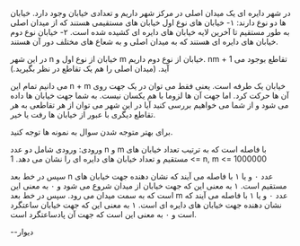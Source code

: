 در شهر دایره ای یک میدان اصلی در مرکز شهر داریم و تعدادی خیابان وجود دارد. خیابان ها دو نوع دارند:
۱- خیابان های نوع اول خیابان های مستقیمی هستند که از میدان اصلی به طور مستقیم تا آخرین لایه خیابان های دایره ای کشیده شده است.
۲- خیابان نوع دوم خیابان های دایره ای هستند که به میدان اصلی و به شعاع های مختلف دور آن هستند.

در این شهر n خیابان از نوع اول و m خیابان از نوع دوم داریم. nm + 1 تقاطع بوجود می آید. (میدان اصلی را هم یک تقاطع در نظر بگیرید.)

می دانیم تمام این n + m خیابان یک طرفه است. یعنی فقط می توان در یک جهت روی آن ها حرکت کرد. اما جهت آن ها لزوما با هم یکسان نیست. به شما جهت خیابان ها داده می شود و از شما می خواهیم بررسی کنید آیا در این شهر می توان از هر تقاطعی به هر تقاطع دیگری با عبور از خیابان ها رفت یا خیر.

برای بهتر متوجه شدن سوال به نمونه ها توجه کنید.

ورودی:
ورودی شامل دو عدد n و m با فاصله است که به ترتیب تعداد خیابان های مستقیم و تعداد خیابان های دایره ای را نشان می دهد.
1 <= n, m <= 1000000

سپس در خط بعد n عدد ۰ و یا ۱ با فاصله می آیند که نشان دهنده جهت خیابان های مستقیم است. ۱ به معنی این که جهت خیابان از میدان شروع می شود و ۰ به معنی این است که به سمت میدان می رود. 
سپس در خط بعد m عدد ۰ و یا ۱ با فاصله می آیند که نشان دهنده جهت خیابان های دایره ای است. ۱ به معنی این که جهت خیابان ساعتگرد است و ۰ به معنی این است که جهت آن پادساعتگرد است.



--دیوار